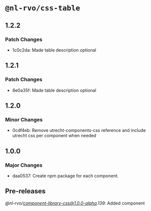 # `@nl-rvo/css-table`

## 1.2.2

### Patch Changes

- 1c0c2da: Made table description optional

## 1.2.1

### Patch Changes

- 8e0a35f: Made table description optional

## 1.2.0

### Minor Changes

- 0cdf4eb: Remove utrecht-components-css reference and include utrecht css per component when needed

## 1.0.0

### Major Changes

- daa0537: Create npm package for each component.

## Pre-releases

_@nl-rvo/component-library-css@1.0.0-alpha.139_:
Added component

